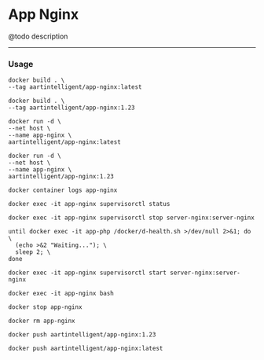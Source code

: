 # App Nginx

@todo description

---

### Usage

```shell
docker build . \
--tag aartintelligent/app-nginx:latest
```

```shell
docker build . \
--tag aartintelligent/app-nginx:1.23
```

```shell
docker run -d \
--net host \
--name app-nginx \
aartintelligent/app-nginx:latest
```

```shell
docker run -d \
--net host \
--name app-nginx \
aartintelligent/app-nginx:1.23
```

```shell
docker container logs app-nginx
```

```shell
docker exec -it app-nginx supervisorctl status
```

```shell
docker exec -it app-nginx supervisorctl stop server-nginx:server-nginx
```

```shell
until docker exec -it app-php /docker/d-health.sh >/dev/null 2>&1; do \
  (echo >&2 "Waiting..."); \
  sleep 2; \
done
```

```shell
docker exec -it app-nginx supervisorctl start server-nginx:server-nginx
```

```shell
docker exec -it app-nginx bash
```

```shell
docker stop app-nginx
```

```shell
docker rm app-nginx
```

```shell
docker push aartintelligent/app-nginx:1.23
```

```shell
docker push aartintelligent/app-nginx:latest
```